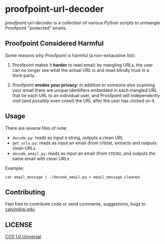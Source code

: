 # proofpoint-url-decoder

*proofpoint-url-decoder* is a collection of various Python scripts to
unmangle Proofpoint "protected" emails.

## Proofpoint Considered Harmful

Some reasons why Proofpoint is harmful (a non-exhaustive list):

1. Proofpoint makes it **harder** to read email: by mangling URLs, the
   user can no longer see what the actual URL is and must blindly trust in
   a third-party.

2. Proofpoint **erodes your privacy**: in addition to someone else
   scanning your email there are unique identifiers embedded in each
   mangled URL that tie each URL to an individual user, and Proofpoint will
   independently *visit* (and possibly even *crawl*) the URL after the user
   has clicked on it.

## Usage

There are several files of note:

* `decode.py`: reads as input a string, outputs a clean URL
* `get_urls.py`: reads as input an email (from `STDIN`), extracts and
  outputs clean URLs
* `decode_email.py`: reads as input an email (from `STDIN`), and
  outputs the same email with clean URLs

Example:

    cat email_message | ./decode_email.py > email_message.cleaned

## Contributing

Feel free to contribute code or send comments, suggestions, bugs to
calvin@isi.edu. 

## LICENSE

[CC0 1.0 Universal](./LICENSE)
